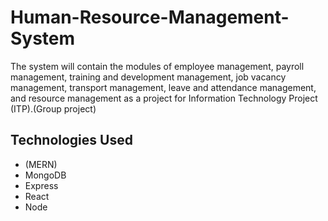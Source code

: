 # Human-Resource-Management-System
The system will contain the modules of employee management, payroll management, training and development management, job vacancy management, transport management, leave and attendance management, and resource management as a project for Information Technology Project (ITP).(Group project) 

## Technologies Used
- (MERN)
- MongoDB
- Express
- React 
- Node

